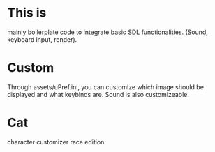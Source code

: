 # This is
mainly boilerplate code to integrate basic SDL functionalities. (Sound, keyboard input, render).

# Custom
Through assets/uPref.ini, you can customize which image should be displayed and what keybinds are. Sound is also customizeable.

# Cat
character customizer race edition